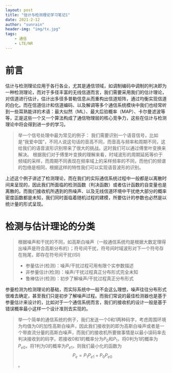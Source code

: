 ```yaml
---
layout: post
title: "估计与检测理论学习笔记1"
date: 2021-2-12
author: "sunrain"
header-img: "img/tx.jpg"
tags:
    - 通信
    - LTE/NR
---
```

# 前言
估计与检测理论应用于各行各业，尤其是通信领域，如调制编码中调制的判决即为一种检测理论，而对于多径丰富的无线信道而言，我们需要采用我们的估计理论，对信道进行估计，估计出多径多普勒信息从而重构出信道矩阵，通过均衡实现信道的白化。而在信道估计和信道编码、以及解调等多个通信系统模块中我们也经常听到一些耳熟能详的术语：最大似然（ML）、最大后验概率（MAP）、卡尔曼滤波等等，正是这些一个又一个算法构成了通信物理层的核心竞争力，这些在估计与检测理论中将会得到进一步的学习。
> 举一个信号处理中最为常见的例子：
> 我们需要识别一个语音信号，比如是“我爱中国”，不同人说这句话的音高不同，而音高与频率和周期不同，这给我们的语音波形识别带来了很大的挑战。这时我们可以通过傅里叶变换来解决。
> 根据我们对于傅里叶变换的理解来看，时域波形的周期延拓等价于频域的采样，而周期不同表现在频率域上的采样频率的不同，而他们的频谱的包络是相同，根据这样的特性我们可以实现语音波形的识别。

上述这个例子讲述了检测理论，而在我们的实际通信系统过程中一般都是以离散时间来呈现的，因此我们所面临的检测函数（判决函数）或者估计函数的自变量也是离散的。而我们接收机所遇到的热噪声、以及无线信道环境中干扰绝大部分的概率密度函数都是未知，我们同时面临着随机过程的建模，所要估计的参数也必然是以统计量的形式呈现。

# 检测与估计理论的分类
> 根据噪声和干扰的不同，如高斯白噪声（一般通信系统均是根据大数定理得出噪声是符合高斯分布的）；符号间干扰，符号间时域波形对下一个符号存在拖尾，即存在符号间干扰(ISI)
> - 参量估计(检测)：噪声/干扰过程可用有限个实参数描述
> - 非参量估计(检测)：噪声/干扰过程真正分布形式完全未知
> - 鲁棒估计(检测)：初步了解噪声/干扰过程真正分布形式

参量检测为检测理论的基础，而实际系统中一般不会这么理想，噪声往往分布形式很难去确定，甚至我们只是初步了解噪声过程。而我们常说的最佳检测器也是基于参量估计来设计的，比如对于一个通信系统而言，我们的接收机的设计一般是基于错误概率最小这样一个设计准则去实现的。

> 举一个简单的通信系统的例子，我们发送一个0和1两种码字，考虑周围环境为均值为0的加性高斯白噪声，因此我们接收到的即为高斯白噪声或者是一个带直流分量的高斯白噪声，而我们的接收机所要做事情是以最小误码率去判决接收到的码字。若接收0和1的概率分为$P_0$和$P_1$，将0判为1的概率为$P_{e0}$，将1判为0的概率为$P_{e1}$，则我们最小化的函数为$$P_e=P_1P_{e1}+P_0P_{e0}$$。
